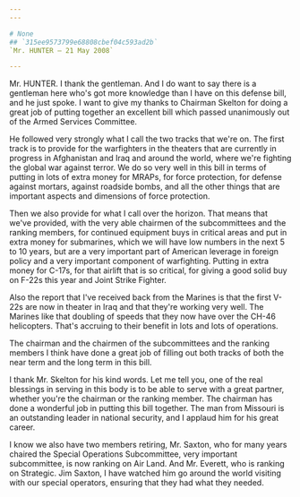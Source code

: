 ```yaml
---
---

# None
## `315ee9573799e68808cbef04c593ad2b`
`Mr. HUNTER — 21 May 2008`

---
```



Mr. HUNTER. I thank the gentleman. And I do want to say there is a 
gentleman here who's got more knowledge than I have on this defense 
bill, and he just spoke. I want to give my thanks to Chairman Skelton 
for doing a great job of putting together an excellent bill which 
passed unanimously out of the Armed Services Committee.

He followed very strongly what I call the two tracks that we're on. 
The first track is to provide for the warfighters in the theaters that 
are currently in progress in Afghanistan and Iraq and around the world, 
where we're fighting the global war against terror. We do so very well 
in this bill in terms of putting in lots of extra money for MRAPs, for 
force protection, for defense against mortars, against roadside bombs, 
and all the other things that are important aspects and dimensions of 
force protection.

Then we also provide for what I call over the horizon. That means 
that we've provided, with the very able chairmen of the subcommittees 
and the ranking members, for continued equipment buys in critical areas 
and put in extra money for submarines, which we will have low numbers 
in the next 5 to 10 years, but are a very important part of American 
leverage in foreign policy and a very important component of 
warfighting. Putting in extra money for C-17s, for that airlift that is 
so critical, for giving a good solid buy on F-22s this year and Joint 
Strike Fighter.

Also the report that I've received back from the Marines is that the 
first V-22s are now in theater in Iraq and that they're working very 
well. The Marines like that doubling of speeds that they now have over 
the CH-46 helicopters. That's accruing to their benefit in lots and 
lots of operations.

The chairman and the chairmen of the subcommittees and the ranking 
members I think have done a great job of filling out both tracks of 
both the near term and the long term in this bill.

I thank Mr. Skelton for his kind words. Let me tell you, one of the 
real blessings in serving in this body is to be able to serve with a 
great partner, whether you're the chairman or the ranking member. The 
chairman has done a wonderful job in putting this bill together. The 
man from Missouri is an outstanding leader in national security, and I 
applaud him for his great career.

I know we also have two members retiring, Mr. Saxton, who for many 
years chaired the Special Operations Subcommittee, very important 
subcommittee, is now ranking on Air Land. And Mr. Everett, who is 
ranking on Strategic. Jim Saxton, I have watched him go around the 
world visiting with our special operators, ensuring that they had what 
they needed.